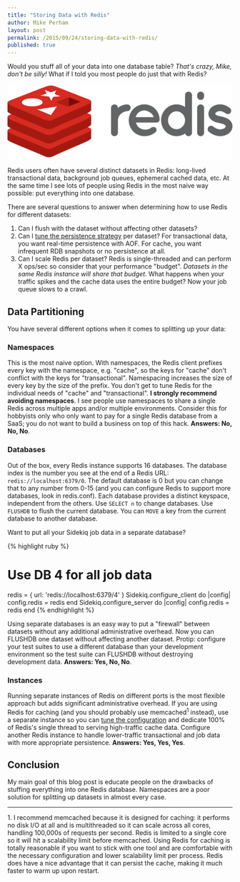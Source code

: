 ```yaml
---
title: "Storing Data with Redis"
author: Mike Perham
layout: post
permalink: /2015/09/24/storing-data-with-redis/
published: true
---
```


Would you stuff all of your data into one database table?  *That's crazy, Mike,
don't be silly!*  What if I told you most people do just that with Redis?

<img src="/images/redis.png" width="740px" />

Redis users often have several distinct datasets in Redis: long-lived transactional data, background job queues,
ephemeral cached data, etc.  At the same time I see lots of people using Redis in the most naive way possible:
put everything into one database.

There are several questions to answer when determining how to use Redis for different datasets:

1. Can I flush with the dataset without affecting other datasets?
2. Can I [tune the persistence strategy][0] per dataset?
   For transactional data, you want real-time persistence with AOF.
   For cache, you want infrequent RDB snapshots or no persistence at all.
3. Can I scale Redis per dataset?  Redis is single-threaded and can perform X ops/sec so consider that your
   performance "budget".  *Datasets in the same Redis instance will share that budget.*  What happens when your
   traffic spikes and the cache data uses the entire budget?  Now your job queue slows to a crawl.

## Data Partitioning

You have several different options when it comes to splitting up your data:

### Namespaces

This is the most naive option.  With namespaces, the Redis client prefixes every key with the
namespace, e.g. "cache", so the keys for "cache" don't conflict with the keys for "transactional".  Namespacing
increases the size of every key by the size of the prefix.  You don't get to tune Redis for the
individual needs of "cache" and "transactional".  **I strongly recommend avoiding namespaces**.
I see people use namespaces to share a single Redis across multiple apps and/or multiple environments.
Consider this for hobbyists only who only want to pay for a single Redis database from a SaaS;
you do not want to build a business on top of this hack.  **Answers: No, No, No**.

### Databases

Out of the box, every Redis instance supports 16 databases.  The database index is the number you see
at the end of a Redis URL: `redis://localhost:6379/0`.  The default database is 0 but you can change that
to any number from 0-15 (and you can configure Redis to support more databases, look in redis.conf).  Each database
provides a distinct keyspace, independent from the others.  Use `SELECT n` to change databases.  Use `FLUSHDB` to flush the
current database.  You can `MOVE` a key from the current database to another database.

Want to put all your Sidekiq job data in a separate database?

{% highlight ruby %}
# Use DB 4 for all job data
redis = { url: 'redis://localhost:6379/4' }
Sidekiq.configure_client do |config|
  config.redis = redis
end
Sidekiq.configure_server do |config|
  config.redis = redis
end
{% endhighlight %}

Using separate databases is an easy way to put a "firewall" between datasets without any additional administrative
overhead.  Now you can FLUSHDB one dataset without affecting another dataset.  Protip: configure your test suites
to use a different database than your development environment so the test suite can FLUSHDB without destroying development data.
**Answers: Yes, No, No**.

### Instances

Running separate instances of Redis on different ports is the most flexible approach but adds significant administrative
overhead.  If you are using Redis for caching (and you should probably use memcached<sup>1</sup> instead), use a separate instance
so you can [tune the configuration][1] and dedicate 100% of Redis's single thread to serving high-traffic cache data.
Configure another Redis instance to handle lower-traffic transactional and job data with more appropriate persistence.
**Answers: Yes, Yes, Yes**.

## Conclusion

My main goal of this blog post is educate people on the drawbacks of stuffing everything into one Redis database.
Namespaces are a poor solution for splitting up datasets in almost every case.

<hr/>
1. I recommend memcached because it is designed for caching: it performs no disk I/O at all and is multithreaded so it can scale
across all cores, handling 100,000s of requests per second.  Redis is limited to a single core so it will hit a scalability
limit before memcached.  Using Redis for caching is totally reasonable if you want to stick
with one tool and are comfortable with the necessary configuration and lower scalability limit per process.  Redis does
have a nice advantage that it can persist the cache, making it much faster to warm up upon restart.

[0]: http://redis.io/topics/persistence
[1]: http://redis.io/topics/lru-cache
